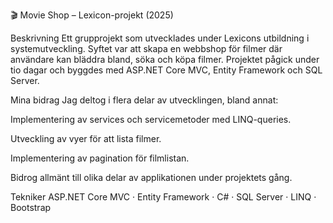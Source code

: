 🎬 Movie Shop – Lexicon-projekt (2025)

Beskrivning
Ett grupprojekt som utvecklades under Lexicons utbildning i systemutveckling.
Syftet var att skapa en webbshop för filmer där användare kan bläddra bland, söka och köpa filmer. Projektet pågick under tio dagar och byggdes med ASP.NET Core MVC, Entity Framework och SQL Server.

Mina bidrag
Jag deltog i flera delar av utvecklingen, bland annat:

Implementering av services och servicemetoder med LINQ-queries.

Utveckling av vyer för att lista filmer.

Implementering av pagination för filmlistan.

Bidrog allmänt till olika delar av applikationen under projektets gång.

Tekniker
ASP.NET Core MVC · Entity Framework · C# · SQL Server · LINQ · Bootstrap
